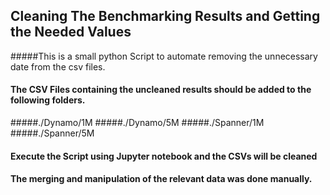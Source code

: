 ## Cleaning The Benchmarking Results and Getting the Needed Values
  
    
#####This is a small python Script to automate removing the unnecessary date from the csv files.

#### The CSV Files containing the uncleaned results should be added to the following folders.

#####./Dynamo/1M
#####./Dynamo/5M
#####./Spanner/1M
#####./Spanner/5M

#### Execute the Script using Jupyter notebook and the CSVs will be cleaned

#### The merging and manipulation of the relevant data was done manually.